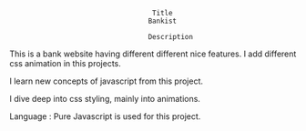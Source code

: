                                        Title
                                      Bankist

                                      Description
                                      
This is a bank website having different different nice features. I add different css animation in this projects. 

I learn new concepts of javascript from this project.

I dive deep into css styling, mainly into animations.

Language : Pure Javascript is used for this project.
